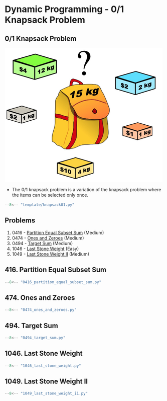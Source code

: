 # Dynamic Programming - 0/1 Knapsack Problem

## 0/1 Knapsack Problem

![knapsack01](imgs/knapsack01.jpg)

- The 0/1 knapsack problem is a variation of the knapsack problem where the items can be selected only once.

```python linenums="1"
--8<-- "template/knapsack01.py"
```

## Problems

1. 0416 - [Partition Equal Subset Sum](https://leetcode.com/problems/partition-equal-subset-sum/) (Medium)
2. 0474 - [Ones and Zeroes](https://leetcode.com/problems/ones-and-zeroes/) (Medium)
3. 0494 - [Target Sum](https://leetcode.com/problems/target-sum/) (Medium)
4. 1046 - [Last Stone Weight](https://leetcode.com/problems/last-stone-weight/) (Easy)
5. 1049 - [Last Stone Weight II](https://leetcode.com/problems/last-stone-weight-ii/) (Medium)

## 416. Partition Equal Subset Sum

```python linenums="1"
--8<-- "0416_partition_equal_subset_sum.py"
```

## 474. Ones and Zeroes

```python linenums="1"
--8<-- "0474_ones_and_zeroes.py"
```

## 494. Target Sum

```python linenums="1"
--8<-- "0494_target_sum.py"
```

## 1046. Last Stone Weight

```python linenums="1"
--8<-- "1046_last_stone_weight.py"
```

## 1049. Last Stone Weight II

```python linenums="1"
--8<-- "1049_last_stone_weight_ii.py"
```
